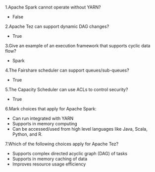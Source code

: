 1.Apache Spark cannot operate without YARN?

- False

2.Apache Tez can support dynamic DAG changes?

- True

3.Give an example of an execution framework that supports cyclic data flow?

- Spark

4.The Fairshare scheduler can support queues/sub-queues?

- True

5.The Capacity Scheduler can use ACLs to control security?

- True

6.Mark choices that apply for Apache Spark:

- Can run integrated with YARN
- Supports in memory computing
- Can be accessed/used from high level languages like Java, Scala, Python, and R.

7.Which of the following choices apply for Apache Tez?

- Supports complex directed acyclic graph (DAG) of tasks
- Supports in memory caching of data
- Improves resource usage efficiency
